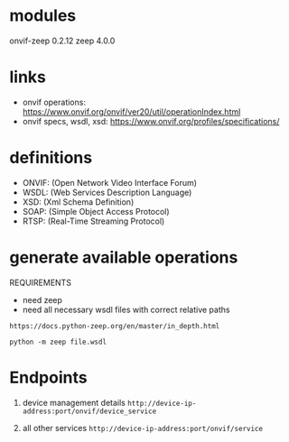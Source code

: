 # modules

onvif-zeep 0.2.12
zeep 4.0.0

# links

- onvif operations: https://www.onvif.org/onvif/ver20/util/operationIndex.html
- onvif specs, wsdl, xsd: https://www.onvif.org/profiles/specifications/

# definitions

- ONVIF: (Open Network Video Interface Forum)
- WSDL: (Web Services Description Language)
- XSD: (Xml Schema Definition)
- SOAP: (Simple Object Access Protocol)
- RTSP: (Real-Time Streaming Protocol)

# generate available operations

REQUIREMENTS

- need zeep
- need all necessary wsdl files with correct relative paths

`https://docs.python-zeep.org/en/master/in_depth.html`

```
python -m zeep file.wsdl
```

# Endpoints

1. device management details
   `http://device-ip-address:port/onvif/device_service`

2. all other services
   `http://device-ip-address:port/onvif/service`
